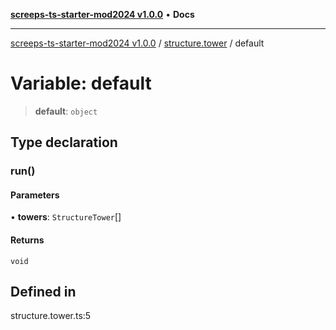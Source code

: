 [**screeps-ts-starter-mod2024 v1.0.0**](../../README.md) • **Docs**

***

[screeps-ts-starter-mod2024 v1.0.0](../../modules.md) / [structure.tower](../README.md) / default

# Variable: default

> **default**: `object`

## Type declaration

### run()

#### Parameters

• **towers**: `StructureTower`[]

#### Returns

`void`

## Defined in

structure.tower.ts:5
